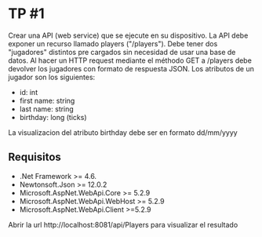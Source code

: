 # TP #1
Crear una API (web service) que se ejecute en su dispositivo. La API debe exponer un recurso llamado players ("/players").
Debe tener dos "jugadores" distintos pre cargados sin necesidad de usar una base de datos.
Al hacer un HTTP request mediante el méthodo GET a /players debe devolver los jugadores con formato de respuesta JSON.
Los atributos de un jugador son los siguientes:
 - id: int
 - first name: string
 - last name: string
 - birthday: long (ticks)

 La visualizacion del atributo birthday debe ser en formato dd/mm/yyyy

## Requisitos
 - .Net Framework >= 4.6.
 - Newtonsoft.Json >= 12.0.2
 - Microsoft.AspNet.WebApi.Core >= 5.2.9
 - Microsoft.AspNet.WebApi.WebHost >= 5.2.9
 - Microsoft.AspNet.WebApi.Client >=5.2.9

Abrir la url http://localhost:8081/api/Players para visualizar el resultado